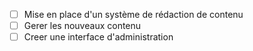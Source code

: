- [ ] Mise en place d'un système de rédaction de contenu
- [ ] Gerer les nouveaux contenu
- [ ] Creer une interface d'administration
